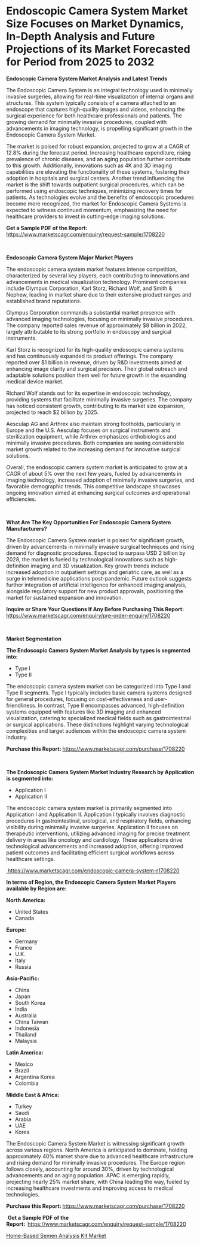 <p><h1>Endoscopic Camera System Market Size Focuses on Market Dynamics, In-Depth Analysis and Future Projections of its Market Forecasted for Period from 2025 to 2032</h1></p><p><strong>Endoscopic Camera System Market Analysis and Latest Trends</strong></p>
<p><p>The Endoscopic Camera System is an integral technology used in minimally invasive surgeries, allowing for real-time visualization of internal organs and structures. This system typically consists of a camera attached to an endoscope that captures high-quality images and videos, enhancing the surgical experience for both healthcare professionals and patients. The growing demand for minimally invasive procedures, coupled with advancements in imaging technology, is propelling significant growth in the Endoscopic Camera System Market.</p><p>The market is poised for robust expansion, projected to grow at a CAGR of 12.8% during the forecast period. Increasing healthcare expenditure, rising prevalence of chronic diseases, and an aging population further contribute to this growth. Additionally, innovations such as 4K and 3D imaging capabilities are elevating the functionality of these systems, fostering their adoption in hospitals and surgical centers. Another trend influencing the market is the shift towards outpatient surgical procedures, which can be performed using endoscopic techniques, minimizing recovery times for patients. As technologies evolve and the benefits of endoscopic procedures become more recognized, the market for Endoscopic Camera Systems is expected to witness continued momentum, emphasizing the need for healthcare providers to invest in cutting-edge imaging solutions.</p></p>
<p><strong>Get a Sample PDF of the Report:&nbsp;</strong> <a href="https://www.marketscagr.com/enquiry/request-sample/1708220?utm_campaign=2483&utm_medium=2&utm_source=Github&utm_content=ia&utm_term=25032025&utm_id=endoscopic-camera-system">https://www.marketscagr.com/enquiry/request-sample/1708220</a></p>
<p>&nbsp;</p>
<p><strong>Endoscopic Camera System Major Market Players</strong></p>
<p><p>The endoscopic camera system market features intense competition, characterized by several key players, each contributing to innovations and advancements in medical visualization technology. Prominent companies include Olympus Corporation, Karl Storz, Richard Wolf, and Smith & Nephew, leading in market share due to their extensive product ranges and established brand reputations.</p><p>Olympus Corporation commands a substantial market presence with advanced imaging technologies, focusing on minimally invasive procedures. The company reported sales revenue of approximately $8 billion in 2022, largely attributable to its strong portfolio in endoscopy and surgical instruments.</p><p>Karl Storz is recognized for its high-quality endoscopic camera systems and has continuously expanded its product offerings. The company reported over $1 billion in revenue, driven by R&D investments aimed at enhancing image clarity and surgical precision. Their global outreach and adaptable solutions position them well for future growth in the expanding medical device market.</p><p>Richard Wolf stands out for its expertise in endoscopic technology, providing systems that facilitate minimally invasive surgeries. The company has noticed consistent growth, contributing to its market size expansion, projected to reach $2 billion by 2025.</p><p>Aesculap AG and Arthrex also maintain strong footholds, particularly in Europe and the U.S. Aesculap focuses on surgical instruments and sterilization equipment, while Arthrex emphasizes orthobiologics and minimally invasive procedures. Both companies are seeing considerable market growth related to the increasing demand for innovative surgical solutions.</p><p>Overall, the endoscopic camera system market is anticipated to grow at a CAGR of about 5% over the next few years, fueled by advancements in imaging technology, increased adoption of minimally invasive surgeries, and favorable demographic trends. This competitive landscape showcases ongoing innovation aimed at enhancing surgical outcomes and operational efficiencies.</p></p>
<p>&nbsp;</p>
<p><strong>What Are The Key Opportunities For Endoscopic Camera System Manufacturers?</strong></p>
<p><p>The Endoscopic Camera System market is poised for significant growth, driven by advancements in minimally invasive surgical techniques and rising demand for diagnostic procedures. Expected to surpass USD 2 billion by 2028, the market is fueled by technological innovations such as high-definition imaging and 3D visualization. Key growth trends include increased adoption in outpatient settings and geriatric care, as well as a surge in telemedicine applications post-pandemic. Future outlook suggests further integration of artificial intelligence for enhanced imaging analysis, alongside regulatory support for new product approvals, positioning the market for sustained expansion and innovation.</p></p>
<p><strong>Inquire or Share Your Questions If Any Before Purchasing This Report:</strong> <a href="https://www.marketscagr.com/enquiry/pre-order-enquiry/1708220?utm_campaign=2483&utm_medium=2&utm_source=Github&utm_content=ia&utm_term=25032025&utm_id=endoscopic-camera-system">https://www.marketscagr.com/enquiry/pre-order-enquiry/1708220</a></p>
<p>&nbsp;</p>
<p><strong>Market Segmentation</strong></p>
<p><strong>The Endoscopic Camera System Market Analysis by types is segmented into:</strong></p>
<p><ul><li>Type I</li><li>Type II</li></ul></p>
<p><p>The endoscopic camera system market can be categorized into Type I and Type II segments. Type I typically includes basic camera systems designed for general procedures, focusing on cost-effectiveness and user-friendliness. In contrast, Type II encompasses advanced, high-definition systems equipped with features like 3D imaging and enhanced visualization, catering to specialized medical fields such as gastrointestinal or surgical applications. These distinctions highlight varying technological complexities and target audiences within the endoscopic camera system industry.</p></p>
<p><strong>Purchase this Report:&nbsp;</strong><a href="https://www.marketscagr.com/purchase/1708220?utm_campaign=2483&utm_medium=2&utm_source=Github&utm_content=ia&utm_term=25032025&utm_id=endoscopic-camera-system">https://www.marketscagr.com/purchase/1708220</a></p>
<p>&nbsp;</p>
<p><strong>The Endoscopic Camera System Market Industry Research by Application is segmented into:</strong></p>
<p><ul><li>Application I</li><li>Application II</li></ul></p>
<p><p>The endoscopic camera system market is primarily segmented into Application I and Application II. Application I typically involves diagnostic procedures in gastrointestinal, urological, and respiratory fields, enhancing visibility during minimally invasive surgeries. Application II focuses on therapeutic interventions, utilizing advanced imaging for precise treatment delivery in areas like oncology and cardiology. These applications drive technological advancements and increased adoption, offering improved patient outcomes and facilitating efficient surgical workflows across healthcare settings.</p></p>
<p><a href="https://www.marketscagr.com/endoscopic-camera-system-r1708220?utm_campaign=2483&utm_medium=2&utm_source=Github&utm_content=ia&utm_term=25032025&utm_id=endoscopic-camera-system">&nbsp;https://www.marketscagr.com/endoscopic-camera-system-r1708220</a></p>
<p><strong>In terms of Region, the Endoscopic Camera System Market Players available by Region are:</strong></p>
<p>
    <p> <strong> North America: </strong>
        <ul>
            <li>United States</li>
            <li>Canada</li>
        </ul>
        </p> 
    <p> <strong> Europe: </strong>
        <ul>
            <li>Germany</li>
            <li>France</li>
            <li>U.K.</li>
            <li>Italy</li>
            <li>Russia</li>
        </ul>
        </p> 
    <p> <strong> Asia-Pacific: </strong>
        <ul>
            <li>China</li>
            <li>Japan</li>
            <li>South Korea</li>
            <li>India</li>
            <li>Australia</li>
            <li>China Taiwan</li>
            <li>Indonesia</li>
            <li>Thailand</li>
            <li>Malaysia</li>
        </ul>
        </p> 
    <p> <strong> Latin America: </strong>
        <ul>
            <li>Mexico</li>
            <li>Brazil</li>
            <li>Argentina Korea</li>
            <li>Colombia</li>
        </ul>
        </p> 
    <p> <strong> Middle East & Africa: </strong>
        <ul>
            <li>Turkey</li>
            <li>Saudi</li>
            <li>Arabia</li>
            <li>UAE</li>
            <li>Korea</li>
        </ul>
    </p>
    </p>
<p><p>The Endoscopic Camera System Market is witnessing significant growth across various regions. North America is anticipated to dominate, holding approximately 40% market share due to advanced healthcare infrastructure and rising demand for minimally invasive procedures. The Europe region follows closely, accounting for around 30%, driven by technological advancements and an aging population. APAC is emerging rapidly, projecting nearly 25% market share, with China leading the way, fueled by increasing healthcare investments and improving access to medical technologies.</p></p>
<p><strong>Purchase this Report: </strong><a href="https://www.marketscagr.com/purchase/1708220?utm_campaign=2483&utm_medium=2&utm_source=Github&utm_content=ia&utm_term=25032025&utm_id=endoscopic-camera-system">https://www.marketscagr.com/purchase/1708220</a></p>
<p>&nbsp;<strong>Get a Sample PDF of the Report:&nbsp;&nbsp;</strong><a href="https://www.marketscagr.com/enquiry/request-sample/1708220?utm_campaign=2483&utm_medium=2&utm_source=Github&utm_content=ia&utm_term=25032025&utm_id=endoscopic-camera-system">https://www.marketscagr.com/enquiry/request-sample/1708220</a></p>
<p><strong></strong></p>
<p><p><a href="https://github.com/ParvinKhatun77/Market-Research-Report-List-2/blob/main/home-based-semen-analysis-kit-market.md?utm_campaign=2483&utm_medium=2&utm_source=Github&utm_content=ia&utm_term=25032025&utm_id=endoscopic-camera-system">Home-Based Semen Analysis Kit Market</a></p></p>
